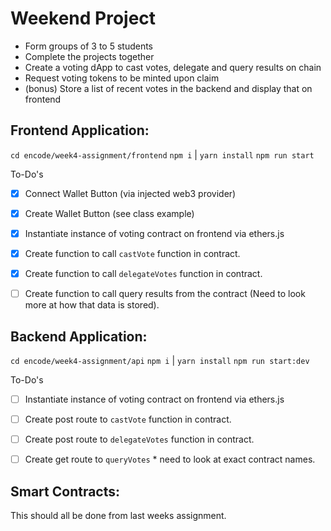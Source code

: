 # Weekend Project
* Form groups of 3 to 5 students
* Complete the projects together
* Create a voting dApp to cast votes, delegate and query results on chain
* Request voting tokens to be minted upon claim
* (bonus) Store a list of recent votes in the backend and display that on frontend


## Frontend Application: 
`cd encode/week4-assignment/frontend`
`npm i` | `yarn install`
`npm run start`

To-Do's
- [X] Connect Wallet Button (via injected web3 provider)
- [X] Create Wallet Button (see class example)
- [X] Instantiate instance of voting contract on frontend via ethers.js
- [X] Create function to call `castVote` function in contract. 
- [X] Create function to call `delegateVotes` function in contract. 
- [ ] Create function to call query results from the contract (Need to look more at how that data is stored). 


## Backend Application: 
`cd encode/week4-assignment/api`
`npm i` | `yarn install`
`npm run start:dev`

To-Do's
- [ ] Instantiate instance of voting contract on frontend via ethers.js
- [ ] Create post route to `castVote` function in contract. 
- [ ] Create post route to `delegateVotes` function in contract. 
- [ ] Create get route to `queryVotes` * need to look at exact contract names.  



## Smart Contracts: 
This should all be done from last weeks assignment. 

